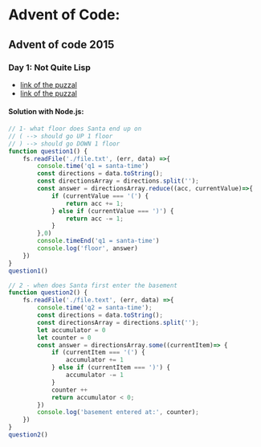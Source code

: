 # Advent of Code:
## Advent of code 2015
### Day 1: Not Quite Lisp 
* [link of the puzzal](https://adventofcode.com/2015/day/1)
* [link of the puzzal](https://adventofcode.com/2015)
#### Solution with Node.js:

```js
// 1- what floor does Santa end up on 
// ( --> should go UP 1 floor 
// ) --> should go DOWN 1 floor
function question1() {
	fs.readFile('./file.txt', (err, data) =>{
		console.time('q1 = santa-time')
		const directions = data.toString();
		const directionsArray = directions.split('');
		const answer = directionsArray.reduce((acc, currentValue)=>{
			if (currentValue === '(') {
				return acc += 1;
			} else if (currentValue === ')') {
				return acc -= 1;
			}
		},0)
		console.timeEnd('q1 = santa-time')
		console.log('floor', answer)
	})
}
question1()

// 2 - when does Santa first enter the basement 
function question2() {
	fs.readFile('./file.text', (err, data) =>{
		console.time('q2 = santa-time');
		const directions = data.toString();
		const directionsArray = directions.split('');
		let accumulator = 0
		let counter = 0
		const answer = directionsArray.some((currentItem)=> {
			if (currentItem === '(') {
				accumulator += 1 
			} else if (currentItem === ')') {
				accumulator -= 1
			}
			counter ++
			return accumulator < 0;
		})
		console.log('basement entered at:', counter);
	})
}
question2()
```

